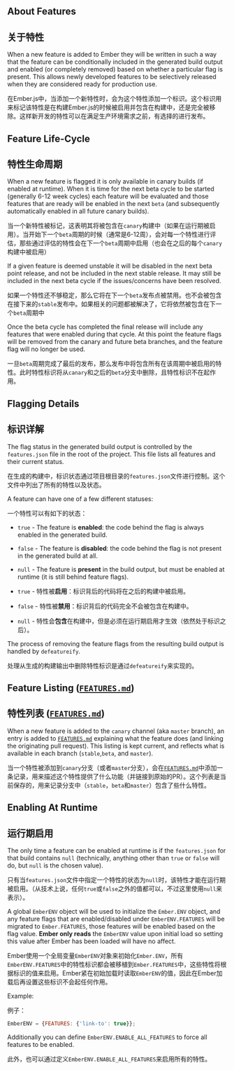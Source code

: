 ## About Features

## 关于特性

When a new feature is added to Ember they will be written in such a way that the
feature can be conditionally included in the generated build output and enabled
(or completely removed) based on whether a particular flag is present. This
allows newly developed features to be selectively released when they are
considered ready for production use.

在Ember.js中，当添加一个新特性时，会为这个特性添加一个标识。这个标识用来标记该特性是在构建Ember.js的时候被启用并包含在构建中，还是完全被移除。这样新开发的特性可以在满足生产环境需求之前，有选择的进行发布。

## Feature Life-Cycle

## 特性生命周期

When a new feature is flagged it is only available in canary builds (if enabled
at runtime). When it is time for the next beta cycle to be started (generally
6-12 week cycles) each feature will be evaluated and those features that are
ready will be enabled in the next `beta` (and subsequently automatically enabled
in all future canary builds).

当一个新特性被标记，这表明其将被包含在`canary`构建中（如果在运行期被启用）。当开始下一个`beta`周期的时候（通常是6-12周），会对每一个特性进行评估，那些通过评估的特性会在下一个`beta`周期中启用（也会在之后的每个`canary`构建中被启用）

If a given feature is deemed unstable it will be disabled in the next beta point
release, and not be included in the next stable release. It may still be included
in the next beta cycle if the issues/concerns have been resolved.

如果一个特性还不够稳定，那么它将在下一个`beta`发布点被禁用。也不会被包含在接下来的`stable`发布中。如果相关的问题都被解决了，它将依然被包含在下一个`beta`周期中

Once the beta cycle has completed the final release will include any features that
were enabled during that cycle. At this point the feature flags will be removed from
the canary and future beta branches, and the feature flag will no longer be used.

一旦`beta`周期完成了最后的发布，那么发布中将包含所有在该周期中被启用的特性。此时特性标识将从`canary`和之后的`beta`分支中删除，且特性标识不在起作用。

## Flagging Details

## 标识详解

The flag status in the generated build output is controlled by the `features.json`
file in the root of the project. This file lists all features and their current
status.

在生成的构建中，标识状态通过项目根目录的`features.json`文件进行控制。这个文件中列出了所有的特性以及状态。

A feature can have one of a few different statuses:

一个特性可以有如下的状态：

* `true` - The feature is **enabled**: the code behind the flag is always enabled in
  the generated build.
* `false` - The feature is **disabled**: the code behind the flag is not present in
  the generated build at all.
* `null` - The feature is **present** in the build output, but must be enabled at
  runtime (it is still behind feature flags).

* `true` - 特性被**启用**：标识背后的代码将在之后的构建中被启用。
* `false` - 特性被**禁用**：标识背后的代码完全不会被包含在构建中。
* `null` - 特性会**包含**在构建中，但是必须在运行期启用才生效（依然处于标识之后）。

The process of removing the feature flags from the resulting build output is
handled by `defeatureify`.

处理从生成的构建输出中删除特性标识是通过`defeatureify`来实现的。

## Feature Listing ([`FEATURES.md`](https://github.com/emberjs/ember.js/blob/master/FEATURES.md))

## 特性列表 ([`FEATURES.md`](https://github.com/emberjs/ember.js/blob/master/FEATURES.md))

When a new feature is added to the `canary` channel (aka `master` branch), an
entry is added to [`FEATURES.md`](https://github.com/emberjs/ember.js/blob/master/FEATURES.md)
explaining what the feature does (and linking the originating pull request).
This listing is kept current, and reflects what is available in each branch
(`stable`,`beta`, and `master`).

当一个特性被添加到`canary`分支（或者`master`分支），会在[`FEATURES.md`](https://github.com/emberjs/ember.js/blob/master/FEATURES.md)中添加一条记录，用来描述这个特性提供了什么功能（并链接到原始的PR）。这个列表是当前保存的，用来记录分支中（`stable`，`beta`和`master`）包含了些什么特性。

## Enabling At Runtime

## 运行期启用

The only time a feature can be enabled at runtime is if the
`features.json` for that build contains `null` (technically, anything other
than `true` or `false` will do, but `null` is the chosen value).

只有当`features.json`文件中指定一个特性的状态为`null`时，该特性才能在运行期被启用。（从技术上说，任何`true`或`false`之外的值都可以，不过这里使用`null`来表示）。

A global `EmberENV` object will be used to initialize the `Ember.ENV`
object, and any feature flags that are enabled/disabled under
`EmberENV.FEATURES` will be migrated to `Ember.FEATURES`, those features
will be enabled based on the flag value. **Ember only reads** the
`EmberENV` value upon initial load so setting this value after Ember has
been loaded will have no affect.

Ember使用一个全局变量`EmberENV`对象来初始化`Ember.ENV`，所有`EmberENV.FEATURES`中的特性标识都会被移植到`Ember.FEATURES`中，这些特性将根据标识的值来启用。Ember紧在初始加载时读取`EmberENV`的值，因此在Ember加载后再设置这些标识不会起任何作用。

Example:

例子：

```javascript
EmberENV = {FEATURES: {'link-to': true}};
```

Additionally you can define `EmberENV.ENABLE_ALL_FEATURES` to force all
features to be enabled.

此外，也可以通过定义`EmberENV.ENABLE_ALL_FEATURES`来启用所有的特性。
